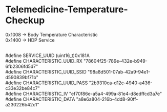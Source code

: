 # Telemedicine-Temperature-Checkup

0x1008 -> Body Temperature Characteristic <br />
0x1400 -> HDP Service <br /><br />

#define SERVICE_UUID (uint16_t)0x181A <br />
#define CHARACTERISTIC_UUID_RX "78604f25-789e-432e-b949-6fb2306fd5d7" <br />
#define CHARACTERISTIC_UUID_SSID "98a8d501-07ab-42a9-94e1-d590839bf71b" <br />
#define CHARACTERISTIC_UUID_PASS "2b9310ca-d12c-4940-a436-c33e32be84c7" <br />
#define CHARACTERISTIC_IV "ef70f86e-a5a4-499a-81e4-d8edffcd3a7e" <br />
#define CHARACTERISTIC_DATA "a8e6a804-216b-4dd8-90ff-a230226b42c1" <br />
